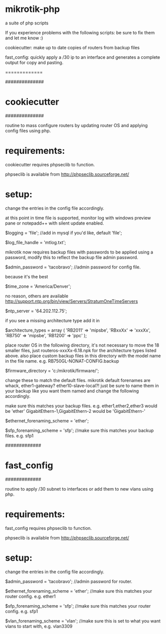 mikrotik-php
=============
a suite of php scripts 

If you experience problems with the following scripts:
be sure to fix them and let me know :)

cookiecutter: make up to date copies of routers from backup files

fast_config: quickly apply a /30 ip to an interface and generates a complete output for copy and pasting.

=============

 ##############
# cookiecutter #
 ##############

routine to mass configure routers by updating router OS and applying config files using php.

requirements:
=============

cookiecutter requires phpseclib to function. 

phpseclib is available from http://phpseclib.sourceforge.net/


setup:
=============

change the entries in the config file accordingly.

at this point in time file is supported, monitor log with windows preview pane or notepadd++ with silent update enabled.

$logging = 'file'; //add in mysql if you'd like, default 'file';

$log_file_handle = 'mtlog.txt';

mikrotik now requires backup files with passwords to be applied using a password, modify this to reflect the backup file admin password. 

$admin_password = 'tacobravo'; //admin password for config file.

because it's the best

$time_zone = 'America/Denver';

no reason, others are available http://support.ntp.org/bin/view/Servers/StratumOneTimeServers

$ntp_server = '64.202.112.75';

if you see a missing architecture type add it in

$architecture_types = array (
	'RB2011' => 'mipsbe',
	'RBxxXx' => 'xxxXx',
	'RB750' => 'mipsbe',
	'RB1200' => 'ppc'
);

place router OS in the following directory, it's not necessary to move the 18 smaller files, just routeros-xxxXx-6.18.npk for the architecture types listed above.
also place custom backup files in this directory with the model name in the file name. e.g. RB750GL-NONAT-CONFIG.backup

$firmware_directory = 'c:/mikrotik/firmware/';

change these to match the default files. mikrotik default forenames are whack, ether1-gateway? ether10-slave-local?! just be sure to name them in your backup like you want them named and change the following accordingly.

make sure this matches your backup files. e.g. ether1,ether2,ether3 would be 'ether' GigabitEthern-1,GigabitEthern-2 would be 'GigabitEthern-'

$ethernet_forenaming_scheme = 'ether'; 

$sfp_forenaming_scheme = 'sfp'; //make sure this matches your backup files. e.g. sfp1


 #############
# fast_config #
 #############

routine to apply /30 subnet to interfaces or add them to new vlans using php.

requirements:
=============

fast_config requires phpseclib to function. 

phpseclib is available from http://phpseclib.sourceforge.net/


setup:
=============

change the entries in the config file accordingly.

$admin_password = 'tacobravo'; //admin password for router.

$ethernet_forenaming_scheme = 'ether'; //make sure this matches your router config. e.g. ether1 

$sfp_forenaming_scheme = 'sfp'; //make sure this matches your router config. e.g. sfp1

$vlan_forenaming_scheme = 'vlan'; //make sure this is set to what you want vlans to start with, e.g. vlan3309
